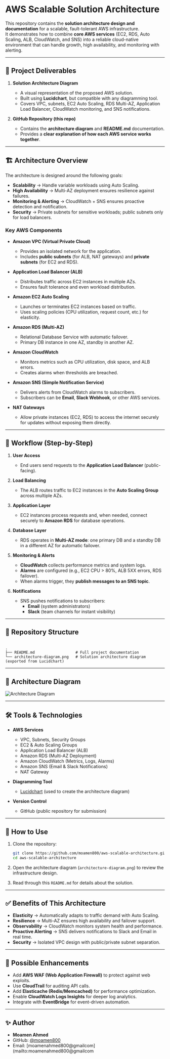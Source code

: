 # AWS Scalable Solution Architecture

This repository contains the **solution architecture design and documentation** for a scalable, fault-tolerant AWS infrastructure.  
It demonstrates how to combine **core AWS services** (EC2, RDS, Auto Scaling, ALB, CloudWatch, and SNS) into a reliable cloud-native environment that can handle growth, high availability, and monitoring with alerting.

---

## 📌 Project Deliverables
1. **Solution Architecture Diagram**
   - A visual representation of the proposed AWS solution.
   - Built using **Lucidchart**, but compatible with any diagramming tool.
   - Covers VPC, subnets, EC2 Auto Scaling, RDS Multi-AZ, Application Load Balancer, CloudWatch monitoring, and SNS notifications.

2. **GitHub Repository (this repo)**
   - Contains the **architecture diagram** and **README.md** documentation.
   - Provides a **clear explanation of how each AWS service works together**.

---

## 🏗️ Architecture Overview

The architecture is designed around the following goals:
- **Scalability** → Handle variable workloads using Auto Scaling.
- **High Availability** → Multi-AZ deployment ensures resilience against failures.
- **Monitoring & Alerting** → CloudWatch + SNS ensures proactive detection and notification.
- **Security** → Private subnets for sensitive workloads; public subnets only for load balancers.

### Key AWS Components

- **Amazon VPC (Virtual Private Cloud)**
  - Provides an isolated network for the application.
  - Includes **public subnets** (for ALB, NAT gateways) and **private subnets** (for EC2 and RDS).

- **Application Load Balancer (ALB)**
  - Distributes traffic across EC2 instances in multiple AZs.
  - Ensures fault tolerance and even workload distribution.

- **Amazon EC2 Auto Scaling**
  - Launches or terminates EC2 instances based on traffic.
  - Uses scaling policies (CPU utilization, request count, etc.) for elasticity.

- **Amazon RDS (Multi-AZ)**
  - Relational Database Service with automatic failover.
  - Primary DB instance in one AZ, standby in another AZ.

- **Amazon CloudWatch**
  - Monitors metrics such as CPU utilization, disk space, and ALB errors.
  - Creates alarms when thresholds are breached.

- **Amazon SNS (Simple Notification Service)**
  - Delivers alerts from CloudWatch alarms to subscribers.
  - Subscribers can be **Email**, **Slack Webhook**, or other AWS services.

- **NAT Gateways**
  - Allow private instances (EC2, RDS) to access the internet securely for updates without exposing them directly.

---

## 🔔 Workflow (Step-by-Step)

1. **User Access**
   - End users send requests to the **Application Load Balancer** (public-facing).

2. **Load Balancing**
   - The ALB routes traffic to EC2 instances in the **Auto Scaling Group** across multiple AZs.

3. **Application Layer**
   - EC2 instances process requests and, when needed, connect securely to **Amazon RDS** for database operations.

4. **Database Layer**
   - RDS operates in **Multi-AZ mode**: one primary DB and a standby DB in a different AZ for automatic failover.

5. **Monitoring & Alerts**
   - **CloudWatch** collects performance metrics and system logs.
   - **Alarms** are configured (e.g., EC2 CPU > 80%, ALB 5XX errors, RDS failover).
   - When alarms trigger, they **publish messages to an SNS topic**.

6. **Notifications**
   - SNS pushes notifications to subscribers:
     - **Email** (system administrators)  
     - **Slack** (team channels for instant visibility)  

---

## 📂 Repository Structure

```

.
├── README.md                  # Full project documentation
└── architecture-diagram.png   # Solution architecture diagram (exported from Lucidchart)

````

---

## 📸 Architecture Diagram

![Architecture Diagram](architecture-diagram.png)

---

## 🛠️ Tools & Technologies

- **AWS Services**
  - VPC, Subnets, Security Groups
  - EC2 & Auto Scaling Groups
  - Application Load Balancer (ALB)
  - Amazon RDS (Multi-AZ Deployment)
  - Amazon CloudWatch (Metrics, Logs, Alarms)
  - Amazon SNS (Email & Slack Notifications)
  - NAT Gateway

- **Diagramming Tool**
  - [Lucidchart](https://www.lucidchart.com/) (used to create the architecture diagram)

- **Version Control**
  - GitHub (public repository for submission)

---

## 🚀 How to Use

1. Clone the repository:
   ```bash
   git clone https://github.com/moamen800/aws-scalable-architecture.git
   cd aws-scalable-architecture
   ```

2. Open the architecture diagram (`architecture-diagram.png`) to review the infrastructure design.

3. Read through this `README.md` for details about the solution.

---

## ✅ Benefits of This Architecture

* **Elasticity** → Automatically adapts to traffic demand with Auto Scaling.
* **Resilience** → Multi-AZ ensures high availability and failover support.
* **Observability** → CloudWatch monitors system health and performance.
* **Proactive Alerting** → SNS delivers notifications to Slack and Email in real time.
* **Security** → Isolated VPC design with public/private subnet separation.

---

## 🔮 Possible Enhancements

* Add **AWS WAF (Web Application Firewall)** to protect against web exploits.
* Use **CloudTrail** for auditing API calls.
* Add **Elasticache (Redis/Memcached)** for performance optimization.
* Enable **CloudWatch Logs Insights** for deeper log analytics.
* Integrate with **EventBridge** for event-driven automation.

---

## ✨ Author

* **Moamen Ahmed**
* GitHub: [@moamen800](https://github.com/moamen800)
* Email: [moamenahmed800@gmailcom](mailto:moamenahmed800@gmailcom

